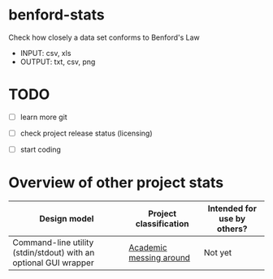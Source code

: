 # benford-stats
Check how closely a data set conforms to Benford's Law

* INPUT: csv, xls
* OUTPUT: txt, csv, png

# TODO
- [ ] learn more git
- [ ] check project release status (licensing)
- [ ] start coding


# Overview of other project stats
| Design model | Project classification | Intended for use by others? |
|--------------|------------------------|-----------------------------|
| Command-line utility (stdin/stdout) with an optional GUI wrapper | [Academic messing around][1] | Not yet |

[1]: https://archive.is/lUhqp
